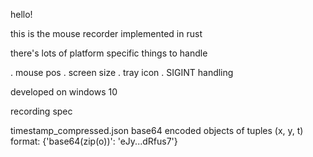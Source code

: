 hello!

this is the mouse recorder implemented in rust

there's lots of platform specific things to handle

. mouse pos
. screen size
. tray icon
. SIGINT handling

developed on windows 10

recording spec

timestamp_compressed.json
base64 encoded objects of tuples (x, y, t)
format: {'base64(zip(o))': 'eJy...dRfus7'}